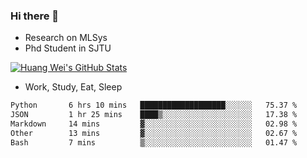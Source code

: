 ### Hi there 👋
- Research on MLSys
- Phd Student in SJTU
  
[![Huang Wei's GitHub Stats](https://github-readme-stats.vercel.app/api?username=huangwei021230&theme=tokyonight)](https://github.com/anuraghazra/github-readme-stats)

- Work, Study, Eat, Sleep


<!--START_SECTION:waka-->

```txt
Python       6 hrs 10 mins   ███████████████████░░░░░░   75.37 %
JSON         1 hr 25 mins    ████▒░░░░░░░░░░░░░░░░░░░░   17.38 %
Markdown     14 mins         ▓░░░░░░░░░░░░░░░░░░░░░░░░   02.98 %
Other        13 mins         ▓░░░░░░░░░░░░░░░░░░░░░░░░   02.67 %
Bash         7 mins          ▒░░░░░░░░░░░░░░░░░░░░░░░░   01.47 %
```

<!--END_SECTION:waka-->
